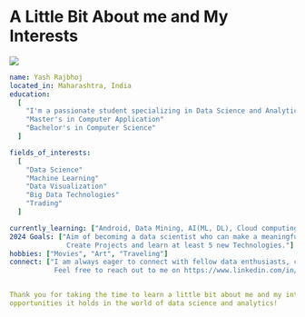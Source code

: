 # A Little Bit About me and My Interests
  <!--[![HitCount](https://hits.dwyl.com/Yash-Rajbhoj2001/Yash-Rajbhoj2001.svg?style=flat-square&show=unique)](http://hits.dwyl.com/Yash-Rajbhoj2001/Yash-Rajbhoj2001)-->
  ![](https://komarev.com/ghpvc/?username=Yash-Rajbhoj2001&label=VISITORS&style=for-the-badge)

```yaml
name: Yash Rajbhoj
located_in: Maharashtra, India
education: 
  [
    "I'm a passionate student specializing in Data Science and Analytics",
    "Master's in Computer Application"
    "Bachelor's in Computer Science"
  ]

fields_of_interests:
  [
    "Data Science"
    "Machine Learning"
    "Data Visualization"
    "Big Data Technologies"
    "Trading"
  ]

currently_learning: ["Android, Data Mining, AI(ML, DL), Cloud computing"]
2024 Goals: ["Aim of becoming a data scientist who can make a meaningful impact,
              Create Projects and learn at least 5 new Technologies."]
hobbies: ["Movies", "Art", "Traveling"]
connect: ["I am always eager to connect with fellow data enthusiasts, collaborate on projects, and share knowledge.
           Feel free to reach out to me on https://www.linkedin.com/in/yash-rajbhoj and let's connect!"]


Thank you for taking the time to learn a little bit about me and my interests. I'm excited about the future and the
opportunities it holds in the world of data science and analytics!
```
